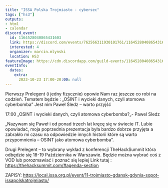 ```yaml
---
title: "ISSA Polska Trojmiasto - cybersec"
tags: ["hs3"]
outputs:
- html
- calendar
discord_event:
  id: 1164528040865431603
  link: https://discord.com/events/762566311930101761/1164528040865431603
  interested: 4
  organizer: marcin.mlynski
  location: HS3
featureImage: https://cdn.discordapp.com/guild-events/1164528040865431603/457e1b3a883d55f8cea5f1ca2e8bc05c.png?size=1024
eventInfo:
  dates:
    extra:
      2023-10-23 17:00-20:00: null
---
```

Pierwszy Prelegent (i jedny fizycznie) opowie Nam raz jeszcze co robi na codzień.
Tematem będzie : „OSINT i wycieki danych, czyli atomowa cyberbomba”
Jest nim Paweł Śledz – warto przyjść

17:00 „OSINT i wycieki danych, czyli atomowa cyberbomba?„- Pawel Sledz

„Nazywam się Paweł i od ponad trzech lat kręcę się w świecie IT. Lubie opowiadać, moja poprzednia prezentacja była bardzo dobrze przyjęta a zabrakło mi czasu na odpowiedzie innych historii które są warto przypomnienia – OSINT jako atomowa cyberbomba”.

Drugi Prelegent – to wybrany wykład z konferencji TheHackSummit która odbędzie się 18-19 Października w Warszawie. Będzie można wybrać coś z VOD lub porozmawiać i poznać się lepiej
Link tutaj : https://thehacksummit.com/#agenda-section

ZAPISY: https://local.issa.org.pl/event/11-trojmiasto-gdansk-gdynia-sopot-issapolskatrojmiasto/
